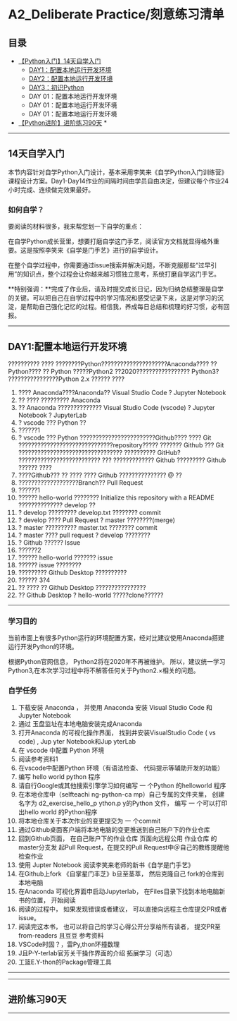 # A2_Deliberate Practice/刻意练习清单




## 目录

 * [【Python入门】14天自学入门](#14天自学入门)
    * [DAY1：配置本地运行开发环境](#DAY1:配置本地运行开发环境)
    * [DAY2：配置本地运行开发环境](#)
    * [DAY3：初识Python](#初识Python)
    * DAY 01：配置本地运行开发环境
    * DAY 01：配置本地运行开发环境
    * DAY 01：配置本地运行开发环境
 * [【Python进阶】进阶练习90天](#进阶练习90天)
    * 
   



-----

## 14天自学入门

本节内容针对自学Python入门设计，基本采用李笑来《自学Python入门训练营》课程设计方案。Day1-Day14作业的间隔时间由学员自由决定，但建议每个作业24小时完成、连续做完效果最好。

### 如何自学？

要阅读的材料很多，我来帮您划一下自学的重点：

在自学Python成长营里，想要打磨自学这门手艺，阅读官方文档就显得格外重要。这是按照李笑来《自学是门手艺》进行的自学设计。

在整个自学过程中，你需要通过issue搜索并解决问题，不断克服那些“过早引用”的知识点，整个过程会让你越来越习惯独立思考，系统打磨自学这门手艺。


**特别强调：**完成了作业后，请及时提交成长日记，因为归纳总结整理是自学的关键。可以把自己在自学过程中的学习情况和感受记录下来，这是对学习的沉淀，是帮助自己强化记忆的过程。相信我，养成每日总结和梳理的好习惯，必有回报。





-----

## DAY1:配置本地运行开发环境

??????????
????
????????Python?????????????????????Anaconda????
??Python????
?? Python ?????Python2 ??2020????????????????? Python3?
????????????????Python 2.x ??????
????
1. ???? Anaconda????Anaconda?? Visual Studio Code ?
Jupyter Notebook
2. ?? ???? ?????????  Anaconda
3. ?? Anaconda ??????????????  Visual Studio Code
(vscode) ? Jupyter Notebook ?  JupyterLab
2. ? vscode ??? Python ??
1. ??????1
2. ? vscode ??? Python ????????????????????????Github????
????
Git ??????????????????????????????repository?????
???????
Github ??? Git ?????????????????????????????????
?????????? GitHub? ??????????????????????????
???
????????????? Github ????????? Github ??????
????
1. ????Github???
?? ???? ???? Github ??????????????? @ ??
2. ???????????????????Branch?? Pull Request
1. ??????1
2. ?????? hello-world ????????  Initialize this repository with a
README ?????????????? develop ??
3. ? develop ????????? develop.txt ???????? commit
4. ? develop ???? Pull Request ? master ????????(merge)
5. ? master ?????????? master.txt ???????? commit
6. ? master ???? pull request ? develop ????????
3. ? Github ?????? Issue
1. ??????2
2. ?????? hello-world ??????? issue
3. ?????? issue ????????
4. ????????? Github Desktop ??????????
1. ?????? 3?4
2. ?? ???? ?? Github Desktop ????????????????
3. ?? Github Desktop ? hello-world ?????clone??????

---
### 学习目的

当前市面上有很多Python运行的环境配置方案，经对比建议使用Anaconda搭建运行开发Python的环境。

根据Python官网信息， Python2将在2020年不再被维护。 所以，建议统一学习Python3,在本次学习过程中将不解答任何关于Python2.×相关的问题。

### 自学任务

1. 下载安装 Anaconda ， 并使用 Anaconda 安装 Visual Studio Code 和
Jupyter Notebook
2. 通过 玉盘监址在本地电脑安装完成Anaconda
3. 打开Anaconda 的可视化操作界面， 找到井安装VisualStudio Code
( vs code) , Jup yter Notebook和Jup yterLab
2. 在 vscode 中配置 Python 环境
1. 阅读参考资料1
2. 在vscode中配置Python 环境（有语法检查、 代码提示等辅助开发的功能）
3. 编写 hello world python 程序
1. 请自行Google或其他搜索引擎学习如何编写 一 个Python 的helloworld 程序
2. 在本地仓库中（selfteachi ng-python-ca mp）自己专属的文件夹里， 创建名字为
d2_exercise_hello_p ython.p y的Python 文件， 编写 一 个可以打印出hello world
的Python程序
3. 将本地仓库关于本次作业的变更提交为 一 个commit
4. 通过Github桌面客户端将本地电脑的变更推送到自己账户下的作业仓库
5. 回到Github页面， 在自己账户下的作业仓库 页面向远程公用 作业仓库 的master分支发
起Pull Request，在提交的Pull Request中＠自己的教练提醒他检查作业
4. 使用 Jupter Notebook 阅读李笑来老师的新书《自学是门手艺》
1. 在Github上fork 《自掌星门丰芝》b旦至茎萃， 然后克隆自己 fork的仓库到本地电脑
2. 在Anaconda 可视化界面申启动Jupyterlab， 在Files目录下找到本地电脑新书的位置，
开始阅读
3. 阅读的过程中， 如果发现错误或者建议， 可以直接向远程主仓库提交PR或者issue。
4. 阅读完这本书， 也可以将自己的学习心得公开分享给所有读者， 提交PR至from-readers
且豆豆
参考资料
1. VSCode时固？，雷Py,thon环撞数理
2. J且P-Y-terlab官芳关干操作界面的介绍
拓展学习（可选）
1. 工篮E.Y-thon的Package管理工具

-----




-----




## 进阶练习90天


-----


